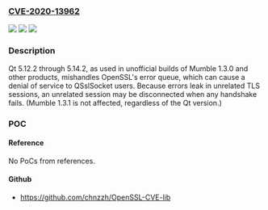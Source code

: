 ### [CVE-2020-13962](https://cve.mitre.org/cgi-bin/cvename.cgi?name=CVE-2020-13962)
![](https://img.shields.io/static/v1?label=Product&message=n%2Fa&color=blue)
![](https://img.shields.io/static/v1?label=Version&message=n%2Fa&color=blue)
![](https://img.shields.io/static/v1?label=Vulnerability&message=n%2Fa&color=brighgreen)

### Description

Qt 5.12.2 through 5.14.2, as used in unofficial builds of Mumble 1.3.0 and other products, mishandles OpenSSL's error queue, which can cause a denial of service to QSslSocket users. Because errors leak in unrelated TLS sessions, an unrelated session may be disconnected when any handshake fails. (Mumble 1.3.1 is not affected, regardless of the Qt version.)

### POC

#### Reference
No PoCs from references.

#### Github
- https://github.com/chnzzh/OpenSSL-CVE-lib

